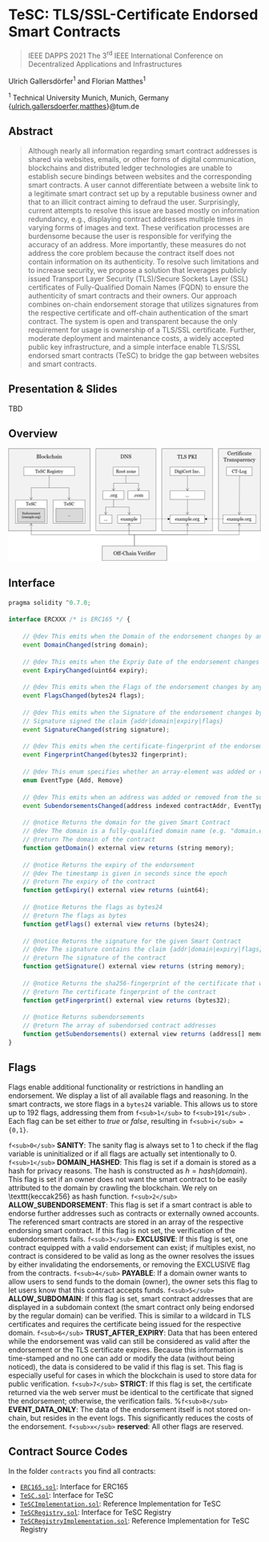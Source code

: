 # TeSC: TLS/SSL-Certificate Endorsed Smart Contracts
> IEEE DAPPS 2021
> The 3<sup>rd</sup> IEEE International Conference on Decentralized Applications and Infrastructures

Ulrich Gallersdörfer<sup>1</sup> and Florian Matthes<sup>1</sup>

<sup>1</sup> Technical University Munich, Munich, Germany
{[ulrich.gallersdoerfer](mailto:ulrich.gallersdoerfer@tum.de),[matthes](mailto:matthes@tum.de)}@tum.de

## Abstract
> Although nearly all information regarding smart contract addresses is shared via websites, emails, or other forms of digital communication, blockchains and distributed ledger technologies are unable to establish secure bindings between websites and the corresponding smart contracts. A user cannot differentiate between a website link to a legitimate smart contract set up by a reputable business owner and that to an illicit contract aiming to defraud the user. Surprisingly, current attempts to resolve this issue are based mostly on information redundancy, e.g., displaying contract addresses multiple times in varying forms of images and text. These verification processes are burdensome because the user is responsible for verifying the accuracy of an address. More importantly, these measures do not address the core problem because the contract itself does not contain information on its authenticity. To resolve such limitations and to increase security, we propose a solution that leverages publicly issued Transport Layer Security (TLS)/Secure Sockets Layer (SSL) certificates of Fully-Qualified Domain Names (FQDN) to ensure the authenticity of smart contracts and their owners. Our approach combines on-chain endorsement storage that utilizes signatures from the respective certificate and off-chain authentication of the smart contract. The system is open and transparent because the only requirement for usage is ownership of a TLS/SSL certificate. Further, moderate deployment and maintenance costs, a widely accepted public key infrastructure, and a simple interface enable TLS/SSL endorsed smart contracts (TeSC) to bridge the gap between websites and smart contracts.

## Presentation & Slides
TBD

## Overview
![High-Level  Structure.  The  system  fully  relies  on  the  TLS  PKI  and  partly  relies  on  the  DNS  and  Certificate  Transparency  to  verify  TLS  endorsed Smart Contracts.](img/overview.png "TeSC Overview")

## Interface

```javascript
pragma solidity ^0.7.0;

interface ERCXXX /* is ERC165 */ {

    // @dev This emits when the Domain of the endorsement changes by any mechanism
    event DomainChanged(string domain);
    
    // @dev This emits when the Expriy Date of the endorsement changes by any mechanism
    event ExpiryChanged(uint64 expiry);
    
    // @dev This emits when the Flags of the endorsement changes by any mechanism
    event FlagsChanged(bytes24 flags);
    
    // @dev This emits when the Signature of the endorsement changes by any mechanism
    // Signature signed the claim {addr|domain|expiry|flags}
    event SignatureChanged(string signature);
    
    // @dev This emits when the certificate-fingerprint of the endorsement changes by any mechanism
    event FingerprintChanged(bytes32 fingerprint);

    // @dev This enum specifies whether an array-element was added or removed
    enum EventType {Add, Remove}
    
    // @dev This emits when an address was added or removed from the subendorsements
    event SubendorsementsChanged(address indexed contractAddr, EventType eventType);
    
    // @notice Returns the domain for the given Smart Contract
    // @dev The domain is a fully-qualified domain name (e.g. "domain.example.org")
    // @return The domain of the contract
    function getDomain() external view returns (string memory);

    // @notice Returns the expiry of the endorsement
    // @dev The timestamp is given in seconds since the epoch
    // @return The expiry of the contract
    function getExpiry() external view returns (uint64);

    // @notice Returns the flags as bytes24
    // @return The flags as bytes
    function getFlags() external view returns (bytes24);

    // @notice Returns the signature for the given Smart Contract
    // @dev The signature contains the claim {addr|domain|expiry|flags} and is signed with the private key from the certificate
    // @return The signature of the contract
    function getSignature() external view returns (string memory);
    
    // @notice Returns the sha256-fingerprint of the certificate that was used to sign the claim
    // @return The certificate fingerprint of the contract
    function getFingerprint() external view returns (bytes32);

    // @notice Returns subendorsements
    // @return The array of subendorsed contract addresses
    function getSubendorsements() external view returns (address[] memory);
}
```

## Flags
Flags enable additional functionality or restrictions in handling an endorsement. We display a list of all available flags and reasoning. In the smart contracts, we store flags in a `bytes24` variable. This allows us to store up to 192 flags, addressing them from `f<sub>1</sub>` to `f<sub>191</sub>` . Each flag can be set either to *true* or *false*, resulting in `f<sub>i</sub> = {0,1}`.

`f<sub>0</sub>` **SANITY**: The sanity flag is always set to 1 to check if the flag variable is uninitialized or if all flags are actually set intentionally to 0.
`f<sub>1</sub>` **DOMAIN\_HASHED**: This flag is set if a domain is stored as a hash for privacy reasons. The hash is constructed as $h = hash(domain)$. This flag is set if an owner does not want the smart contract to be easily attributed to the domain by crawling the blockchain. We rely on \texttt{keccak256} as hash function.
`f<sub>2</sub>` **ALLOW\_SUBENDORSEMENT**: This flag is set if a smart contract is able to endorse further addresses such as contracts or externally owned accounts. The referenced smart contracts are stored in an array of the respective endorsing smart contract. If this flag is not set, the verification of the subendorsements fails.
`f<sub>3</sub>` **EXCLUSIVE**: If this flag is set, one contract equipped with a valid endorsement can exist; if multiples exist, no contract is considered to be valid as long as the owner resolves the issues by either invalidating the endorsements, or removing the EXCLUSIVE flag from the contracts.
`f<sub>4</sub>` **PAYABLE**: If a domain owner wants to allow users to send funds to the domain (owner), the owner sets this flag to let users know that this contract accepts funds.
`f<sub>5</sub>` **ALLOW\_SUBDOMAIN**: If this flag is set, smart contract addresses that are displayed in a subdomain context (the smart contract only being endorsed by the regular domain) can be verified. This is similar to a wildcard in TLS certificates and requires the certificate being issued for the respective domain.
`f<sub>6</sub>` **TRUST\_AFTER\_EXPIRY**: Data that has been entered while the endorsement was valid can still be considered as valid after the endorsement or the TLS certificate expires. Because this information is time-stamped and no one can add or modify the data (without being noticed), the data is considered to be valid if this flag is set. This flag is especially useful for cases in which the blockchain is used to store data for public verification.
`f<sub>7</sub>` **STRICT**: If this flag is set, the certificate returned via the web server must be identical to the certificate that signed the endorsement; otherwise, the verification fails.
%`f<sub>8</sub>` **EVENT\_DATA\_ONLY**: The data of the endorsement itself is not stored on-chain, but resides in the event logs. This significantly reduces the costs of the endorsement.
`f<sub>x</sub>` **reserved**: All other flags are reserved.


## Contract Source Codes

In the folder `contracts` you find all contracts:
- [`ERC165.sol`](contracts/ERC165.sol): Interface for ERC165
- [`TeSC.sol`](contracts/TeSC.sol): Interface for TeSC
- [`TeSCImplementation.sol`](contracts/TeSCImplementation.sol): Reference Implementation for TeSC
- [`TeSCRegistry.sol`](contracts/TeSCRegistry.sol): Interface for TeSC Registry
- [`TeSCRegistryImplementation.sol`](contracts/TeSCRegistryImplementation.sol): Reference Implementation for TeSC Registry